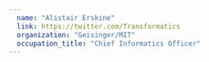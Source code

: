 ```yaml
---
  name: "Alistair Erskine"
  link: https://twitter.com/Transformatics
  organization: "Geisinger/MIT"
  occupation_title: "Chief Informatics Officer"
---
```


